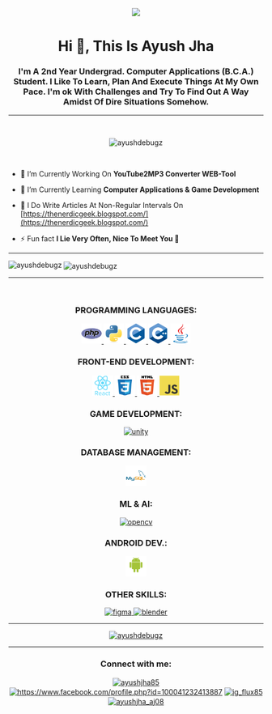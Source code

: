 <p align = "center">
<img style="max-width: 100%; display: inline-block;" src = "https://user-images.githubusercontent.com/67900051/214878445-7839bdb1-f0fd-4d39-85c1-f4211c2c95bf.gif">
</p>
<h1 align="center">Hi 👋, This Is Ayush Jha</h1>
<h3 align="center">I'm A 2nd Year Undergrad. Computer Applications (B.C.A.) Student. I Like To Learn, Plan And Execute Things At My Own Pace. I'm ok With Challenges and Try To Find Out A Way Amidst Of Dire Situations Somehow.</h3>
<HR>
<BR>
<p align="CENTER"> <img src="https://komarev.com/ghpvc/?username=ayushdebugz&label=Profile%20views&color=0e75b6&style=flat" alt="ayushdebugz" /> </p>
<BR>

- 🔭 I’m Currently Working On <B>YouTube2MP3 Converter WEB-Tool</B>

- 🌱 I’m Currently Learning **Computer Applications & Game Development**

- 📝 I Do Write Articles At Non-Regular Intervals On [https://thenerdicgeek.blogspot.com/](https://thenerdicgeek.blogspot.com/)

- ⚡ Fun fact **I Lie Very Often, Nice To Meet You 🍺**
<HR>

<p><img align="left" src="https://github-readme-stats.vercel.app/api/top-langs?username=ayushdebugz&show_icons=true&locale=en&layout=compact" alt="ayushdebugz" /></p>

<p>&nbsp;<img align="center" src="https://github-readme-stats.vercel.app/api?username=ayushdebugz&show_icons=true&locale=en" alt="ayushdebugz" /></p>

<HR>
<BR>

<h3 align="CENTER">PROGRAMMING LANGUAGES:</h3> 
<p align="CENTER">
<a href="https://www.php.net" target="_blank" rel="noreferrer"> <img src="https://raw.githubusercontent.com/devicons/devicon/master/icons/php/php-original.svg" alt="php" width="40" height="40"/> </a> <a href="https://www.python.org" target="_blank" rel="noreferrer"> <img src="https://raw.githubusercontent.com/devicons/devicon/master/icons/python/python-original.svg" alt="python" width="40" height="40"/> </a> 
<a href="https://www.cprogramming.com/" target="_blank" rel="noreferrer"> <img src="https://raw.githubusercontent.com/devicons/devicon/master/icons/c/c-original.svg" alt="c" width="40" height="40"/> </a> 
<a href="https://www.w3schools.com/cpp/" target="_blank" rel="noreferrer"> <img src="https://raw.githubusercontent.com/devicons/devicon/master/icons/cplusplus/cplusplus-original.svg" alt="cplusplus" width="40" height="40"/> </a> 
<a href="https://www.java.com" target="_blank" rel="noreferrer"> <img src="https://raw.githubusercontent.com/devicons/devicon/master/icons/java/java-original.svg" alt="java" width="40" height="40"/> </a> 

<h3 align="CENTER">FRONT-END DEVELOPMENT:</h3> 
<p align="CENTER">
<a href="https://reactjs.org/" target="_blank" rel="noreferrer"> <img src="https://raw.githubusercontent.com/devicons/devicon/master/icons/react/react-original-wordmark.svg" alt="react" width="40" height="40"/> </a> 
<a href="https://www.w3schools.com/css/" target="_blank" rel="noreferrer"> <img src="https://raw.githubusercontent.com/devicons/devicon/master/icons/css3/css3-original-wordmark.svg" alt="css3" width="40" height="40"/> </a> 
<a href="https://www.w3.org/html/" target="_blank" rel="noreferrer"> <img src="https://raw.githubusercontent.com/devicons/devicon/master/icons/html5/html5-original-wordmark.svg" alt="html5" width="40" height="40"/> </a>
<a href="https://developer.mozilla.org/en-US/docs/Web/JavaScript" target="_blank" rel="noreferrer"> <img src="https://raw.githubusercontent.com/devicons/devicon/master/icons/javascript/javascript-original.svg" alt="javascript" width="40" height="40"/> </a>

<h3 align="CENTER">GAME DEVELOPMENT:</h3> 
<p align="CENTER">
<a href="https://unity.com/" target="_blank" rel="noreferrer"> <img src="https://www.vectorlogo.zone/logos/unity3d/unity3d-icon.svg" alt="unity" width="40" height="40"/> </a> </p>


<h3 align="CENTER">DATABASE MANAGEMENT:</h3> 
<p align="CENTER">
<a href="https://www.mysql.com/" target="_blank" rel="noreferrer"> <img src="https://raw.githubusercontent.com/devicons/devicon/master/icons/mysql/mysql-original-wordmark.svg" alt="mysql" width="40" height="40"/> </a> 

<h3 align="CENTER">ML & AI:</h3> 
<p align="CENTER">
<a href="https://opencv.org/" target="_blank" rel="noreferrer"> <img src="https://www.vectorlogo.zone/logos/opencv/opencv-icon.svg" alt="opencv" width="40" height="40"/> </a> 

<h3 align="CENTER">ANDROID DEV.:</h3>
<p align="CENTER">
<p align="CENTER"> <a href="https://developer.android.com" target="_blank" rel="noreferrer"> <img src="https://raw.githubusercontent.com/devicons/devicon/master/icons/android/android-original-wordmark.svg" alt="android" width="40" height="40"/> </a> 

<h3 align="CENTER">OTHER SKILLS:</h3>
<p align="CENTER">
<a href="https://www.figma.com/" target="_blank" rel="noreferrer"> <img src="https://www.vectorlogo.zone/logos/figma/figma-icon.svg" alt="figma" width="40" height="40"/> </a>
<a href="https://www.blender.org/" target="_blank" rel="noreferrer"> <img src="https://download.blender.org/branding/community/blender_community_badge_white.svg" alt="blender" width="40" height="40"/> </a> 

<HR>
<p align="center"> <a href="https://github.com/ryo-ma/github-profile-trophy"><img src="https://github-profile-trophy.vercel.app/?username=ayushdebugz" alt="ayushdebugz" /></a> </p>
<hr>
<h3 align="CENTER">Connect with me:</h3>
<p align="CENTER">
<a href="https://linkedin.com/in/ayushjha85" target="blank"><img align="center" src="https://raw.githubusercontent.com/rahuldkjain/github-profile-readme-generator/master/src/images/icons/Social/linked-in-alt.svg" alt="ayushjha85" height="30" width="40" /></a>
<a href="https://fb.com/https://www.facebook.com/profile.php?id=100041232413887" target="blank"><img align="center" src="https://raw.githubusercontent.com/rahuldkjain/github-profile-readme-generator/master/src/images/icons/Social/facebook.svg" alt="https://www.facebook.com/profile.php?id=100041232413887" height="30" width="40" /></a>
<a href="https://instagram.com/ig_flux85" target="blank"><img align="center" src="https://raw.githubusercontent.com/rahuldkjain/github-profile-readme-generator/master/src/images/icons/Social/instagram.svg" alt="ig_flux85" height="30" width="40" /></a>
<a href="https://www.hackerrank.com/ayushjha_aj08" target="blank"><img align="center" src="https://raw.githubusercontent.com/rahuldkjain/github-profile-readme-generator/master/src/images/icons/Social/hackerrank.svg" alt="ayushjha_aj08" height="30" width="40" /></a>
</p>
